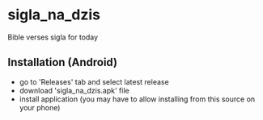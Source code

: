 # sigla_na_dzis
Bible verses sigla for today

## Installation (Android)
- go to 'Releases' tab and select latest release
- download 'sigla_na_dzis.apk' file
- install application (you may have to allow installing from this source on your phone)
